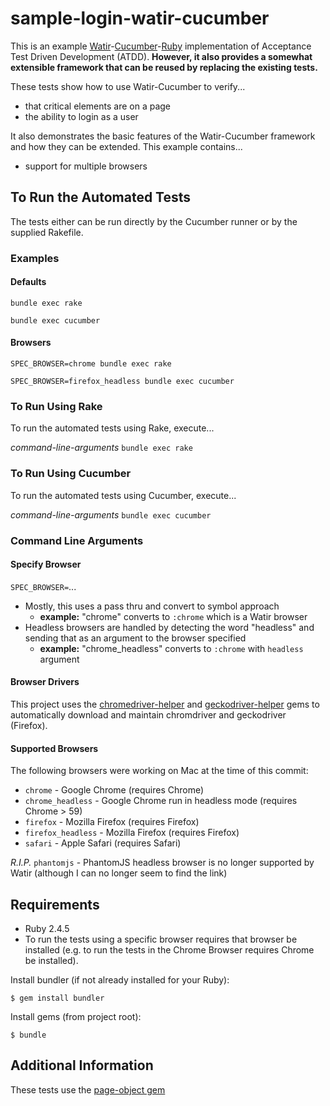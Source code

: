 # sample-login-watir-cucumber

This is an example 
[Watir](http://watir.com)-[Cucumber](https://cucumber.io)-[Ruby](https://www.ruby-lang.org)
implementation of Acceptance Test Driven Development (ATDD).
**However, it also provides a somewhat extensible framework that can be reused
by replacing the existing tests.**

These tests show how to use Watir-Cucumber to verify...
* that critical elements are on a page
* the ability to login as a user

It also demonstrates the basic features
of the Watir-Cucumber framework and how they can be extended.
This example contains...
* support for multiple browsers

## To Run the Automated Tests
The tests either can be run directly by the Cucumber runner or by the
supplied Rakefile.

### Examples ###
#### Defaults ####
```
bundle exec rake
```
```
bundle exec cucumber
```
#### Browsers ####
```
SPEC_BROWSER=chrome bundle exec rake
```
```
SPEC_BROWSER=firefox_headless bundle exec cucumber
```

### To Run Using Rake
To run the automated tests using Rake, execute...

*command-line-arguments* `bundle exec rake`

### To Run Using Cucumber
To run the automated tests using Cucumber, execute...

*command-line-arguments* `bundle exec cucumber`

### Command Line Arguments
#### Specify Browser
`SPEC_BROWSER=`...

* Mostly, this uses a pass thru and convert to symbol approach
  * **example:** "chrome" converts to `:chrome` which is a Watir browser
* Headless browsers are handled by detecting the word "headless"
and sending that as an argument to the browser specified
  * **example:** "chrome_headless" converts to `:chrome`
  with `headless` argument

#### Browser Drivers
This project uses the
[chromedriver-helper](https://github.com/flavorjones/chromedriver-helper)
and
[geckodriver-helper](https://github.com/DevicoSolutions/geckodriver-helper)
gems to automatically download and maintain chromdriver and
geckodriver (Firefox).

#### Supported Browsers
The following browsers were working on Mac at the time of this commit:
* `chrome` - Google Chrome (requires Chrome)
* `chrome_headless` - Google Chrome run in headless mode (requires Chrome > 59)
* `firefox` - Mozilla Firefox (requires Firefox)
* `firefox_headless` - Mozilla Firefox (requires Firefox)
* `safari` - Apple Safari (requires Safari)


*R.I.P.* `phantomjs` - PhantomJS headless browser is no longer supported by Watir
(although I can no longer seem to find the link)

## Requirements
* Ruby 2.4.5
* To run the tests using a specific browser requires that browser
be installed
(e.g. to run the tests in the Chrome Browser requires
Chrome be installed).

Install bundler (if not already installed for your Ruby):

```
$ gem install bundler
```

Install gems (from project root):

```
$ bundle
```

## Additional Information
These tests use the [page-object gem](https://rubygems.org/gems/page-object)
